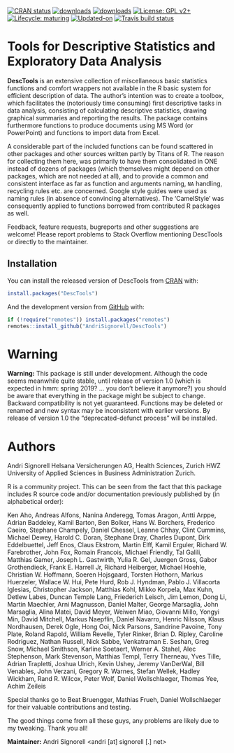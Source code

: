 
<!-- README.md is generated from README.Rmd. Please edit that file -->

<!-- badges: start -->

[![CRAN
status](https://www.r-pkg.org/badges/version-last-release/DescTools)](https://CRAN.R-project.org/package=DescTools)
[![downloads](https://cranlogs.r-pkg.org/badges/grand-total/DescTools)](https://CRAN.R-project.org/package=DescTools)
[![downloads](http://cranlogs.r-pkg.org/badges/last-week/DescTools)](https://CRAN.R-project.org/package=DescTools)
[![License: GPL
v2+](https://img.shields.io/badge/License-GPL%20v2+-blue.svg)](https://www.gnu.org/licenses/old-licenses/gpl-2.0.en.html)
[![Lifecycle:
maturing](https://img.shields.io/badge/lifecycle-maturing-blue.svg)](https://www.tidyverse.org/lifecycle/#maturing)
[![Updated-on](https://img.shields.io/badge/Updated%20on-2019--10--27-yellowgreen.svg)](/commits/master)
[![Travis build
status](https://travis-ci.org/forked-packages/DescTools.svg?branch=master)](https://travis-ci.org/forked-packages/DescTools)

<!-- badges: end -->

# Tools for Descriptive Statistics and Exploratory Data Analysis

**DescTools** is an extensive collection of miscellaneous basic
statistics functions and comfort wrappers not available in the R basic
system for efficient description of data. The author’s intention was to
create a toolbox, which facilitates the (notoriously time consuming)
first descriptive tasks in data analysis, consisting of calculating
descriptive statistics, drawing graphical summaries and reporting the
results. The package contains furthermore functions to produce documents
using MS Word (or PowerPoint) and functions to import data from Excel. 

A considerable part of the included functions can be found scattered in
other packages and other sources written partly by Titans of R. The
reason for collecting them here, was primarily to have them consolidated
in ONE instead of dozens of packages (which themselves might depend on
other packages, which are not needed at all), and to provide a common
and consistent interface as far as function and arguments naming, `NA`
handling, recycling rules etc. are concerned. Google style guides were
used as naming rules (in absence of convincing alternatives). The
‘CamelStyle’ was consequently applied to functions borrowed from
contributed R packages as well. 

Feedback, feature requests, bugreports and other suggestions are
welcome\! Please report problems to Stack Overflow mentioning DescTools
or directly to the maintainer.

## Installation

You can install the released version of DescTools from
[CRAN](https://CRAN.R-project.org) with:

``` r
install.packages("DescTools")
```

And the development version from [GitHub](https://github.com/) with:

``` r
if (!require("remotes")) install.packages("remotes")
remotes::install_github("AndriSignorell/DescTools")
```

<!--
# A list of the functions in the package

A grouped list of the functions in the package.


## Operators, calculus, transformations

------------------------------------ --------------------------------------------------------------------------------------
[%()%]                               \tab Between operators determine if a value lies within a range[a,b] 

[%)(%]                               \tab Outside operators: \%)(\%, \%](\%, \%)[\%, \%][\% 

[%nin%]                              \tab "not in" operator 

[%overlaps%]                         \tab Do two collections have common elements? 

[%like%],[%like any%]                \tab Simple operator to search for a specified pattern 

[%^%]                                \tab Powers of matrices 

[Interval]                           \tab The number of days of the overlapping part 
                                     \tab of two date periods 

[AUC]                                \tab Area under the curve 

[Primes]                             \tab Find all primes less than n 

[Factorize]                          \tab Prime factorization of integers 

[Divisors]                           \tab All divisors of an integer 

[GCD]                                \tab Greatest common divisor 

[LCM]                                \tab Least common multiple 

[Permn]                              \tab Determine all possible permutations of a set 

[Fibonacci]                          \tab Generates single Fibonacci numbers or a Fibonacci sequence 

[DigitSum]                           \tab Digit sum of a number 

[Frac]                               \tab Return the fractional part of a numeric value 

[Ndec]                               \tab Count decimal places of a number 

[MaxDigits]                          \tab Maximum used digits for a vector of numbers 

[Prec]                               \tab Precision of a number 

[BoxCox],[BoxCoxInv]                 \tab Box Cox transformation and its inverse transformation 

[BoxCoxLambda]                       \tab Return the optimal lambda for a BoxCox transformation 

[LogSt],[LogStInv]                   \tab Calculate started logarithmic transformation and it's inverse 

[Logit],[LogitInv]                   \tab Generalized logit and inverse logit function 

[LinScale]                           \tab Simple linear scaling of a vector x 

[Winsorize]                          \tab Data cleaning by winsorization 

[Trim]                               \tab Trim data by omitting outlying observations 

[CutQ]                               \tab Cut a numeric variable into quartiles or other quantiles 

[Recode]                             \tab Recode a factor with altered levels 

[Rename]                             \tab Change name(s) of a named object 

[Sort]                               \tab Sort extension for matrices and data.frames 

[SortMixed],[OrderMixed]             \tab Mixed sort order 

[DenseRank]                          \tab Calculate ranks in consecutive order (no ties) 

[PercentRank]                        \tab Calculate the percent rank 

[RoundTo]                            \tab Round to a multiple 

[Large],[Small]                      \tab Returns the kth largest, resp. smallest values 

[HighLow]                            \tab Combines `Large` and `Small`. 

[Rev]                                \tab Reverses the order of rows and/or columns of a matrix or a data.frame 

[Untable]                            \tab Recreates original list based on a n-dimensional frequency table 

[CollapseTable]                      \tab Collapse some rows/columns in a table. 

[Dummy]                              \tab Generate dummy codes for a factor 

[FisherZ],[FisherZInv]               \tab Fisher's z-transformation and its inverse 

[Midx]                               \tab Calculate sequentially the midpoints of the elements of a vector 

[Unwhich]                            \tab Inverse function to[which()], create a logical vector/matrix from indices 

[Vigenere]                           \tab Implements a Vigenere cypher, both encryption and decryption 

[BinTree],[PlotBinTree]              \tab Create and plot a binary tree structure with a given length 
------------------------------------ --------------------------------------------------------------------------------------
  

## Information and manipulation functions

------------------------------------ --------------------------------------------------------------------------------------
[AllDuplicated]                      \tab Find all values involved in ties 

[Closest]                            \tab Return the value in a vector being closest to a given one 

[Coalesce]                           \tab Return the first value in a vector not being `NA` 

[ZeroIfNA],[NAIfZero]                \tab Replace NAs by 0, resp. vice versa 

[Impute]                             \tab Replace NAs by the median or another value 

[LOCF]                               \tab Imputation of datapoints following the "last observation 
                                     \tab carried forward" rule 

[CombN]                              \tab Returns the number of subsets out of a list of elements 

[CombSet]                            \tab Generates all possible subsets out of a list of elements 

[CombPairs]                          \tab Generates all pairs out of one or two sets of elements 

[SampleTwins]                        \tab Create sample using stratifying groups 

[RndPairs]                           \tab Create pairs of correlated random numbers 

[RndWord]                            \tab Produce random combinations of characters 

[IsNumeric]                          \tab Check a vector for being numeric, zero Or a whole number 

[IsWhole]                            \tab Is x a whole number? 

[IsDichotomous]                      \tab Check if x contains exactly 2 values 

[IsOdd]                              \tab Is x even or odd? 

[IsPrime]                            \tab Is x a prime number? 

[IsZero]                             \tab Is numeric(x) == 0, say x < machine.eps? 

[IsEuclid]                           \tab Check if a distance matrix is euclidean 

[Label],[Unit]                       \tab Get or set the `label`, resp. `unit`, attribute of an object 

[Abind]                              \tab Bind matrices to n-dimensional arrays 

[Append]                             \tab Append elements to several classes of objects 

[VecRot],[VecShift]                  \tab Shift the elements of a vector in a circular mode to the right 
                                     \tab or to the left by n characters.  

[Clockwise]                          \tab Transform angles from counter clock into clockwise mode 

[split.formula]                      \tab A formula interface for the base function split 

[reorder.factor]                     \tab Reorder the levels of a factor 

[ToLong],[ToWide]                    \tab Simple reshaping of a vector 

[SetNames]                           \tab Set the names, rownames or columnnames in an object and return it 

[Some]                               \tab Return some randomly chosen elements of an object 

[SplitAt]                            \tab Split a vector into several pieces at given positions 

[SplitPath]                          \tab Split a path string in drive, path, filename 

[Str]                                \tab Compactly display the structure of any R object 

[TextToTable]                        \tab Converts a string to a table 
------------------------------------ --------------------------------------------------------------------------------------
  

## String functions

------------------------------------ --------------------------------------------------------------------------------------
[StrCountW]                          \tab Count the words in a string 

[StrTrim]                            \tab Delete white spaces from a string 

[StrTrunc]                           \tab Truncate string on a given length and add ellipses if it really 
                                     \tab was truncated 

[StrLeft],[StrRight]                 \tab Returns the left/right part or the a string. 

[StrAlign]                           \tab Align strings to the left/right/center or to a given character 

[StrAbbr]                            \tab Abbreviates a string 

[StrCap]                             \tab Capitalize the first letter of a string 

[StrPad]                             \tab Fill a string with defined characters to fit a given length 

[StrRev]                             \tab Reverse a string 

[StrChop]                            \tab Split a string by a fixed number of characters. 

[StrExtract]                         \tab Extract a part of a string, defined as regular expression. 

[StrVal]                             \tab Extract numeric values from a string 

[StrIsNumeric]                       \tab Check whether a string does only contain numeric data 

[StrPos]                             \tab Find position of first occurrence of a string in another one 

[StrDist]                            \tab Compute Levenshtein or Hamming distance between strings 

[FixToTable]                         \tab Create table out of a running text, by using columns of spaces as delimiter 
------------------------------------ --------------------------------------------------------------------------------------
  

## Conversion functions

------------------------------------ --------------------------------------------------------------------------------------
[AscToChar],[CharToAsc]              \tab Converts ASCII codes to characters and vice versa 

[DecToBin],[BinToDec]                \tab Converts numbers from binmode to decimal and vice versa 

[DecToHex],[HexToDec]                \tab Converts numbers from hexmode to decimal and vice versa 

[DecToOct],[OctToDec]                \tab Converts numbers from octmode to decimal and vice versa 

[DegToRad],[RadToDeg]                \tab Convert degrees to radians and vice versa 

[CartToPol],[PolToCart]              \tab Transform cartesian to polar coordinates and vice versa 

[CartToSph],[SphToCart]              \tab Transform cartesian to spherical coordinates and vice versa 

[RomanToInt]                         \tab Convert roman numerals to integers 

[RgbToLong],[LongToRgb]              \tab Convert a rgb color to a long number and vice versa 

[ColToGray],[ColToGrey]              \tab Convert colors to gcrey/grayscale 

[ColToHex],[HexToCol]                \tab Convert a color into hex string 

[HexToRgb]                           \tab Convert a hexnumber to an RGB-color 

[ColToHsv]                           \tab R color to HSV conversion 

[ColToRgb],[RgbToCol]                \tab Color to RGB conversion and back 

[ConvUnit]                           \tab Return the most common unit conversions 

------------------------------------ --------------------------------------------------------------------------------------
  

## Colors

------------------------------------ --------------------------------------------------------------------------------------
[SetAlpha]                           \tab Add transperancy (alpha channel) to a color.  

[ColorLegend]                        \tab Add a color legend to a plot 

[FindColor]                          \tab Get color on a defined color range 

[MixColor]                           \tab Get the mix of two colors 

[TextContrastColor]                  \tab Choose textcolor depending on background color 

[Pal]                                \tab Some custom color palettes 

------------------------------------ --------------------------------------------------------------------------------------
  

## Plots (low level)

------------------------------------ --------------------------------------------------------------------------------------
[Canvas]                             \tab Canvas for geometric plotting 

[Mar]                                \tab Set margins more comfortably.  

[Asp]                                \tab Return aspect ratio of the current plot 

[LineToUser]                         \tab Convert line coordinates to user coordinates 

[lines.loess]                        \tab Add a loess smoother and its CIs to an existing plot 

[lines.lm]                           \tab Add the prediction of linear model and its CIs to a plot 

[lines.smooth.spline]                \tab Add the prediction of a smooth.spline and its CIs to a plot 

[BubbleLegend]                       \tab Add a legend for bubbles to a bubble plot 

[TitleRect]                          \tab Add a main title to a plot surrounded by a rectangular box 

[BarText]                            \tab Add the value labels to a barplot 

[ErrBars]                            \tab Add horizontal or vertical error bars to an existing plot 

[DrawArc],[DrawRegPolygon]           \tab Draw elliptic, circular arc(s) or regular polygon(s) 

[DrawCircle],[DrawEllipse]           \tab Draw a circle, a circle annulus or a sector or an annulus 

[DrawBezier]                         \tab Draw a Bezier curve 

[DrawBand]                           \tab Draw confidence band 

[BoxedText]                          \tab Add text surrounded by a box to a plot 

[Rotate]                             \tab Rotate a geometric structure 

[SpreadOut]                          \tab Spread out a vector of numbers so that there is a minimum 
                                     \tab interval between any two elements. This can be used 
                                     \tab to place textlabels in a plot so that they do not overlap. 

[IdentifyA]                          \tab Helps identifying all the points in a specific area.  

[identify.formula]                   \tab Formula interface for[identify()].  

[PtInPoly]                           \tab Identify all the points within a polygon. 

[ConnLines]                          \tab Calculate and insert connecting lines in a barplot 

[AxisBreak]                          \tab Place a break mark on an axis 

[Shade]                              \tab Produce a shaded curve 

[Stamp]                              \tab Stamp the current plot with Date/Time/Directory or any other expression 
------------------------------------ --------------------------------------------------------------------------------------
  

## Plots (high level) 

------------------------------------ --------------------------------------------------------------------------------------
[PlotACF],[PlotGACF]                 \tab Create a combined plot of a time series including its 
                                     \tab autocorrelation and partial autocorrelation 

[PlotMonth]                          \tab Plot seasonal effects of a univariate time series 

[PlotArea]                           \tab Create an area plot 

[PlotBag]                            \tab Create a two-dimensional boxplot 

[PlotBagPairs]                       \tab Produce pairwise 2-dimensional boxplots (bagplot) 

[PlotBubble]                         \tab Draw a bubble plot 

[PlotCandlestick]                    \tab Plot candlestick chart 

[PlotCirc]                           \tab Create a circular plot 

[PlotCorr]                           \tab Plot a correlation matrix 

[PlotDot]                            \tab Plot a dotchart with confidence intervals 

[PlotFaces]                          \tab Produce a plot of Chernoff faces 

[PlotFdist]                          \tab Frequency distribution plot, combination of histogram, 
                                     \tab boxplot and ecdf.plot 

[PlotMarDens]                        \tab Scatterplot with marginal densities 

[PlotMultiDens]                      \tab Plot multiple density curves 

[PlotPolar]                          \tab Plot values on a circular grid 

[PlotFun]                            \tab Plot mathematical expression or a function 

[PolarGrid]                          \tab Plot a grid in polar coordinates 

[PlotPyramid]                        \tab Pyramid plot (back-back histogram) 

[PlotTreemap]                        \tab Plot of a treemap. 

[PlotVenn]                           \tab Plot a Venn diagram 

[PlotViolin]                         \tab Plot violins instead of boxplots 

[PlotQQ]                             \tab QQ-plot for an optional distribution 

[PlotWeb]                            \tab Create a web plot 

[PlotTernary]                        \tab Create a triangle or ternary plot 

[PlotMiss]                           \tab Plot missing values 

[PlotDev]                            \tab Simple convenience wrapper for producing TIF-Files 

[PlotECDF]                           \tab Plot empirical cumulative distribution function 

[PlotLinesA]                         \tab Plot the columns of one matrix against the columns of another 

[PlotLog]                            \tab Create a plot with logarithmic axis and log grid 

[PlotMosaic]                         \tab Plots a mosaic describing a contingency table in array form 

------------------------------------ --------------------------------------------------------------------------------------
  

## Distributions

------------------------------------ --------------------------------------------------------------------------------------
 _Benf                               \tab Benford distribution, including[qBenf],[dBenf],[rBenf] 

 _ExtrVal                            \tab Extreme value distribution ([dExtrVal]) 

 _Frechet                            \tab Frechet distribution ([dFrechet]) 

 _GenExtrVal                         \tab Generalized Extreme Value Distribution ([dGenExtrVal]) 

 _GenPareto                          \tab Generalized Pareto Distribution ([dGenPareto]) 

 _Gompertz                           \tab Gompertz distribution ([dGompertz]) 

 _Gumbel                             \tab Gumbel distribution ([dGumbel]) 

 _NegWeibull                         \tab Negative Weibull distribution ([dNegWeibull]) 

 _Order                              \tab Distributions of Order Statistics ([dOrder]) 

 _RevGumbel                          \tab Reverse Gumbel distribution ([dRevGumbel]), 

 _RevGumbelExp                       \tab Expontial reverse Gumbel distribution (quantile only) 

 _RevWeibull                         \tab Reverse Weibull distribution ([dRevWeibull]) 
------------------------------------ --------------------------------------------------------------------------------------
  

## Statistics

------------------------------------ --------------------------------------------------------------------------------------
[Freq]                               \tab Univariate frequency table 

[PercTable]                          \tab Bivariate percentage table 

[Margins]                            \tab (Extended) margin tables of a table 

[ExpFreq]                            \tab Expected frequencies of a n-dimensional table 

[Mode]                               \tab Mode, the most frequent value 

[Gmean],[Gsd]                        \tab Geometric mean and geometric standard deviation 

[Hmean]                              \tab Harmonic Mean 

[Median]                             \tab Extended median function supporting weights and ordered factors 

[HuberM],[TukeyBiweight]             \tab Huber M-estimator of location and Tukey's biweight robust mean 

[HodgesLehmann]                      \tab the Hodges-Lehmann estimator 

[HoeffD]                             \tab Hoeffding's D statistic 

[MeanSE]                             \tab Standard error of mean 

[MeanCI],[MedianCI]                  \tab Confidence interval for the mean and median 

[MeanDiffCI]                         \tab Confidence interval for the difference of two means 

[MoveAvg]                            \tab Moving average 

[MeanAD]                             \tab Mean absolute deviation 

[VarCI]                              \tab Confidence interval for the variance 

[CoefVar]                            \tab Coefficient of variation and its confidence interval 

[RobScale]                           \tab Robust data standardization 

[Range]                              \tab (Robust) range 

[BinomCI],[MultinomCI]               \tab Confidence intervals for binomial and multinomial proportions 

[BinomDiffCI]                        \tab Calculate confidence interval for a risk difference 

[BinomRatioCI]                       \tab Calculate confidence interval for the ratio of binomial proportions.  

[PoissonCI]                          \tab Confidence interval for a Poisson lambda 

[Skew],[Kurt]                        \tab Skewness and kurtosis 

[YuleQ],[YuleY]                      \tab Yule's Q and Yule's Y 

[TschuprowT]                         \tab Tschuprow's T 

[Phi],[ContCoef],[CramerV]           \tab Phi, Pearson's Contingency Coefficient and Cramer's V 

[GoodmanKruskalGamma]                \tab Goodman Kruskal's gamma 

[KendallTauA]                        \tab Kendall's tau-a 

[KendallTauB]                        \tab Kendall's tau-b 

[StuartTauC]                         \tab Stuart's tau-c 

[SomersDelta]                        \tab Somers' delta 

[Lambda]                             \tab Goodman Kruskal's lambda 

[GoodmanKruskalTau]                  \tab Goodman Kruskal's tau 

[UncertCoef]                         \tab Uncertainty coefficient 

[Entropy],[MutInf]                   \tab Shannon's entropy, mutual information 

[DivCoef],[DivCoefMax]               \tab Rao's diversity coefficient ("quadratic entropy") 

[TheilU]                             \tab Theil's U1 and U2 coefficient 

[Assocs]                             \tab Combines the association measures above.  

[OddsRatio],[RelRisk]                \tab Odds ratio and relative risk 

[ORToRelRisk]                        \tab Transform odds ratio to relative risk 

[CohenKappa],[KappaM]                \tab Cohen's Kappa, weighted Kappa and Kappa for 
                                     \tab more than 2 raters 

[CronbachAlpha]                      \tab Cronbach's alpha 

[ICC]                                \tab Intraclass correlations 

[KrippAlpha]                         \tab Return Kripp's alpha coefficient 

[KendallW]                           \tab Compute the Kendall coefficient of concordance 

[Lc]                                 \tab Calculate and plot Lorenz curve 

[Gini],[Atkinson]                    \tab Gini- and Atkinson coefficient 

[Herfindahl],[Rosenbluth]            \tab Herfindahl- and Rosenbluth coefficient 

[GiniSimpson]                        \tab Compute Gini-Simpson Coefficient 

[CorCI]                              \tab Confidence interval for Pearson's correlation coefficient 

[CorPart]                            \tab Find the correlations for a set x of variables with set y removed 

[CorPolychor]                        \tab Polychoric correlation coefficient 

[SpearmanRho]                        \tab Spearman rank correlation and its confidence intervals 

[ConDisPairs]                        \tab Return concordant and discordant pairs of two vectors 

[FindCorr]                           \tab Determine highly correlated variables 

[CohenD]                             \tab Cohen's Effect Size 

[EtaSq]                              \tab Effect size calculations for ANOVAs 

[Contrasts]                          \tab Generate pairwise contrasts for using in a post-hoc test 

[Strata]                             \tab Stratified sampling with equal/unequal probabilities 

[Outlier]                            \tab Outliers following Tukey's boxplot definition 

[LOF]                                \tab Local outlier factor 

[BrierScore]                         \tab Brier score, assessing the quality of predictions of binary events 

[Cstat]                              \tab C statistic, equivalent to the area under the ROC curve) 

[CCC]                                \tab Lin's concordance correlation coef for agreement on a continuous measure 

[MAE]                                \tab Mean absolute error 

[MAPE],[SMAPE]                       \tab Mean absolute and symmetric mean absolute percentage error 

[MSE],[RMSE]                         \tab Mean squared error and root mean squared error 

[NMAE],[NMSE]                        \tab Normalized mean absolute and mean squared error 

[Conf]                               \tab Confusion matrix, a cross-tabulation of observed and predicted classes 
                                     \tab with associated statistics 

[Sens],[Spec]                        \tab Sensitivity and specificity 

[PseudoR2]                           \tab Variants of pseudo R squared statistics: McFadden, Aldrich-Nelson, 
                                     \tab Nagelkerke, CoxSnell, Effron, McKelvey-Zavoina, Tjur 

[Mean],[SD],[Var]                    \tab Variants of base statistics, allowing to define weights: Mean, 

[Quantile],[MAD],[Cor]               \tab standard deviation, variance, quantile, mad, correlation 

[VIF],[StdCoef]                      \tab Variance inflation factors and standardised coefficents for linear models 
------------------------------------ --------------------------------------------------------------------------------------

## Tests
------------------------------------ --------------------------------------------------------------------------------------
[SignTest]                           \tab Signtest to test whether two groups are equally sized 

[ZTest]                              \tab Z--test for known population variance 

[TTestA]                             \tab Student's t-test based on sample statistics 

[JonckheereTerpstraTest]             \tab Jonckheere-Terpstra trend test for medians 

[PageTest]                           \tab Page test for ordered alternatives 

[CochranQTest]                       \tab Cochran's Q-test to find differences in matched sets 
                                     \tab of three or more frequencies or proportions. 

[VarTest]                            \tab ChiSquare test for one variance and F test for two variances 

[SiegelTukeyTest]                    \tab Siegel-Tukey test for equality in variability 

[SiegelTukeyRank]                    \tab Calculate Siegel-Tukey's ranks (auxiliary function) 

[LeveneTest]                         \tab Levene's test for homogeneity of variance 

[MosesTest]                          \tab Moses Test of extreme reactions 

[RunsTest]                           \tab Runs test for detecting non-randomness 

[DurbinWatsonTest]                   \tab Durbin-Watson test for autocorrelation 

[BartelsRankTest]                    \tab Bartels rank test for randomness 

[JarqueBeraTest]                     \tab Jarque-Bera Test for normality 

[AndersonDarlingTest]                \tab Anderson-Darling test for normality 

[CramerVonMisesTest]                 \tab Cramer-von Mises test for normality 

[LillieTest]                         \tab Lilliefors (Kolmogorov-Smirnov) test for normality 

[PearsonTest]                        \tab Pearson chi-square test for normality 

[ShapiroFranciaTest]                 \tab Shapiro-Francia test for normality 

[MHChisqTest]                        \tab Mantel-Haenszel Chisquare test 

[StuartMaxwellTest]                  \tab Stuart-Maxwell marginal homogeneity test 

[LehmacherTest]                      \tab Lehmacher marginal homogeneity test 

[CochranArmitageTest]                \tab Cochran-Armitage test for trend in binomial proportions 

[BreslowDayTest],[WoolfTest]         \tab Test for homogeneity on 2x2xk tables over strata 

[PostHocTest]                        \tab Post hoc tests by Scheffe, LSD, Tukey for a aov-object 

[ScheffeTest]                        \tab Multiple comparisons Scheffe test 

[DunnTest]                           \tab Dunn's test of multiple comparisons 

[DunnettTest]                        \tab Dunnett's test of multiple comparisons 

[ConoverTest]                        \tab Conover's test of multiple comparisons (following a kruskal test) 

[NemenyiTest]                        \tab Nemenyi's test of multiple comparisons 

[HotellingsT2Test]                   \tab Hotelling's T2 test for the one and two sample case 

[YuenTTest]                          \tab Yuen's robust t-Test with trimmed means and winsorized variances 

[BarnardTest]                        \tab Barnard's test for 2x2 tables 

[BreuschGodfreyTest]                 \tab Breusch-Godfrey test for higher-order serial correlation. 

[GTest]                              \tab Chi-squared contingency table test and goodness-of-fit test 

[HosmerLemeshowTest]                 \tab Hosmer-Lemeshow goodness of fit tests 

[VonNeumannTest]                     \tab Von Neumann's successive difference test 
------------------------------------ --------------------------------------------------------------------------------------
  

## Date functions
------------------------------------ --------------------------------------------------------------------------------------
[day.name],[day.abb]                 \tab Defined names of the days 

[AddMonths],[AddMonthsYM]            \tab Add a number of months to a given date 

[IsDate]                             \tab Check whether x is a date object 

[IsWeekend]                          \tab Check whether x falls on a weekend 

[IsLeapYear]                         \tab Check whether x is a leap year 

[LastDayOfMonth]                     \tab Return the last day of the month of the date x 

[DiffDays360]                        \tab Calculate the difference of two dates using the 360-days system 

[Date]                               \tab Create a date from numeric representation of year, month, day 

[Day],[Month],[Year]                 \tab Extract part of a date 

[Hour],[Minute],[Second]             \tab Extract part of time 

[Week],[Weekday]                     \tab Returns ISO week and weekday of a date 

[Quarter]                            \tab Quarter of a date 

[Timezone]                           \tab Timezone of a POSIXct/POSIXlt date 

[YearDay],[YearMonth]                \tab The day in the year of a date 

[Now],[Today]                        \tab Get current date or date-time 

[HmsToSec],[SecToHms]                \tab Convert `h:m:s` times to seconds and vice versa 

[Overlap]                            \tab Determine if and how extensively two date ranges overlap 

[Zodiac]                             \tab The zodiac sign of a date :-) 
------------------------------------ --------------------------------------------------------------------------------------
  

## Finance functions
------------------------------------ --------------------------------------------------------------------------------------
[OPR]                                \tab One period returns (simple and log returns) 

[NPV]                                \tab Net present value 

[NPVFixBond]                         \tab Net present value for fix bonds 

[IRR]                                \tab Internal rate of return 

[YTM]                                \tab Return yield to maturity for a bond 

[SLN],[DB],[SYD]                     \tab Several methods of depreciation of an asset 
------------------------------------ --------------------------------------------------------------------------------------
  

## GUI-Helpers
------------------------------------ --------------------------------------------------------------------------------------
[PasswordDlg]                        \tab Display a dialog containing an edit field, showing only ***. 
------------------------------------ --------------------------------------------------------------------------------------
  

## Reporting, InOut
------------------------------------ --------------------------------------------------------------------------------------
[CatTable]                           \tab Print a table with the option to have controlled linebreaks 

[Format],[Fmt]                       \tab Easy format for numbers and dates 

[Desc]                               \tab Produce a rich description of an object 

[Abstract]                           \tab Display compact overview of the structure of a data frame 

[TMod]                               \tab Create comparison table for (general) linear models 

[TOne]                               \tab Create "Table One"" describing baseline characteristics 

[GetNewWrd],[GetNewXL],[GetNewPP]    \tab Create a new Word, Excel or PowerPoint Instance 

[GetCurrWrd],[GetCurrXL],[GetCurrPP] \tab Get a handle to a running Word, Excel or PowerPoint instance 

[WrdKill],[XLKill]                   \tab Ends a (possibly hidden) Word/Excel process 

[IsValidWrd]                         \tab Check if the handle to a Word instance is valid or outdated 

[WrdCaption]                         \tab Insert a title in Word 

[WrdFont]                            \tab Get and set the font for the current selection in Word 

[WrdParagraphFormat]                 \tab Get and set the paragraph format 

[WrdTable]                           \tab Create a table in Word 

[WrdCellRange]                       \tab Select a cell range of a table in Word 

[WrdMergeCells]                      \tab Merge cells of a table in Word 

[WrdFormatCells]                     \tab Format selected cells of a table in word 

[WrdTableBorders]                    \tab Set or edit table border style of a table in Word 

[ToWrd],[ToXL]                       \tab Mord flexible wrapper to send diverse objects to Word, resp. Excel 

[WrdPlot]                            \tab Insert the active plot to Word 

[WrdInsertBookmark]                  \tab Insert a new bookmark in a Word document 

[WrdGoto]                            \tab Place cursor to a specific bookmark, or another text position. 

[WrdUpdateBookmark]                  \tab Update the text of a bookmark's range 

[WrdSaveAs]                          \tab Saves documents in Word 

[WrdStyle]                           \tab Get and set the style of a paragraph in Word 

[XLDateToPOSIXct]                    \tab Convert XL-Date format to POSIXct format 

[XLGetRange]                         \tab Get the values of one or several cell range(s) in Excel 

[XLGetWorkbook]                      \tab Get the values of all sheets of an Excel workbook 

[XLView]                             \tab Use Excel as viewer for a data.frame 

[PpPlot]                             \tab Insert active plot to PowerPoint 

[PpAddSlide]                         \tab Adds a slide to a PowerPoint presentation 

[PpText]                             \tab Adds a textbox with text to a PP-presentation 

[ParseSASDatalines]                  \tab Parse a SAS "datalines" statement to read data 
------------------------------------ --------------------------------------------------------------------------------------
  

## Tools
------------------------------------ --------------------------------------------------------------------------------------
[PairApply]                          \tab Helper for calculating functions pairwise 

[LsFct],[LsObj]                      \tab List the functions (or the data, all objects) of a package 

[FctArgs]                            \tab Retrieve the arguments of a functions 

[InDots]                             \tab Check if an argument is contained in ... argument and return it's value 

[ParseFormula]                       \tab Parse a formula and return the splitted parts of if 

[Recycle]                            \tab Recycle a list of elements to the maximal found dimension 

[Keywords]                           \tab Get the keywords of a man page 

[SysInfo]                            \tab Get some more information about system and environment 

[DescToolsOptions]                   \tab Get the DescTools specific options 

[PDFManual]                          \tab Get the pdf-manual of any package on CRAN and open it 
------------------------------------ --------------------------------------------------------------------------------------
  

## Data
------------------------------------ --------------------------------------------------------------------------------------
[d.pizza]                            \tab Synthetic dataset created for testing the description 

[d.whisky]                           \tab of Scotch Single Malts 
------------------------------------ --------------------------------------------------------------------------------------
  

## Reference Data
------------------------------------ --------------------------------------------------------------------------------------
[d.units],[d.prefix]                 \tab Unit conversion factors and metric prefixes 

[d.periodic]                         \tab Periodic table of elements 

[d.countries]                        \tab ISO 3166-1 country codes 

[roulette],[cards],[tarot]           \tab Datasets for probabilistic simulation 
------------------------------------ --------------------------------------------------------------------------------------

-->

# Warning

**Warning:** This package is still under development. Although the code
seems meanwhile quite stable, until release of version 1.0 (which is
expected in hmm: spring 2019? … you don’t believe it anymore?) you
should be aware that everything in the package might be subject to
change. Backward compatibility is not yet guaranteed. Functions may be
deleted or renamed and new syntax may be inconsistent with earlier
versions. By release of version 1.0 the “deprecated-defunct process”
will be installed.

# Authors

Andri Signorell Helsana Versicherungen AG, Health Sciences, Zurich HWZ
University of Applied Sciences in Business Administration Zurich.

R is a community project. This can be seen from the fact that this
package includes R source code and/or documentation previously published
by (in alphabetical order): 

Ken Aho, Andreas Alfons, Nanina Anderegg, Tomas Aragon, Antti Arppe,
Adrian Baddeley, Kamil Barton, Ben Bolker, Hans W. Borchers, Frederico
Caeiro, Stephane Champely, Daniel Chessel, Leanne Chhay, Clint Cummins,
Michael Dewey, Harold C. Doran, Stephane Dray, Charles Dupont, Dirk
Eddelbuettel, Jeff Enos, Claus Ekstrom, Martin Elff, Kamil Erguler,
Richard W. Farebrother, John Fox, Romain Francois, Michael Friendly, Tal
Galili, Matthias Gamer, Joseph L. Gastwirth, Yulia R. Gel, Juergen
Gross, Gabor Grothendieck, Frank E. Harrell Jr, Richard Heiberger,
Michael Hoehle, Christian W. Hoffmann, Soeren Hojsgaard, Torsten
Hothorn, Markus Huerzeler, Wallace W. Hui, Pete Hurd, Rob J. Hyndman,
Pablo J. Villacorta Iglesias, Christopher Jackson, Matthias Kohl, Mikko
Korpela, Max Kuhn, Detlew Labes, Duncan Temple Lang, Friederich Leisch,
Jim Lemon, Dong Li, Martin Maechler, Arni Magnusson, Daniel Malter,
George Marsaglia, John Marsaglia, Alina Matei, David Meyer, Weiwen Miao,
Giovanni Millo, Yongyi Min, David Mitchell, Markus Naepflin, Daniel
Navarro, Henric Nilsson, Klaus Nordhausen, Derek Ogle, Hong Ooi, Nick
Parsons, Sandrine Pavoine, Tony Plate, Roland Rapold, William Revelle,
Tyler Rinker, Brian D. Ripley, Caroline Rodriguez, Nathan Russell, Nick
Sabbe, Venkatraman E. Seshan, Greg Snow, Michael Smithson, Karline
Soetaert, Werner A. Stahel, Alec Stephenson, Mark Stevenson, Matthias
Templ, Terry Therneau, Yves Tille, Adrian Trapletti, Joshua Ulrich,
Kevin Ushey, Jeremy VanDerWal, Bill Venables, John Verzani, Gregory R.
Warnes, Stefan Wellek, Hadley Wickham, Rand R. Wilcox, Peter Wolf,
Daniel Wollschlaeger, Thomas Yee, Achim Zeileis

Special thanks go to Beat Bruengger, Mathias Frueh, Daniel Wollschlaeger
for their valuable contributions and testing.

The good things come from all these guys, any problems are likely due to
my tweaking. Thank you all\! 

**Maintainer:** Andri Signorell \<andri \[at\] signorell \[.\] net\>

<!-- @keywords package -->

<!-- @examples -->

<!-- # ****************************************************** -->

<!-- # There are no examples defined here. But see the demos: -->

<!-- # -->

<!-- # demo(describe) -->

<!-- # demo(plots)) -->

<!-- # -->

<!-- # ****************************************************** -->
